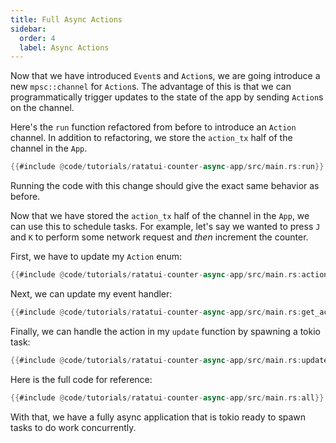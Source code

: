 ```yaml
---
title: Full Async Actions
sidebar:
  order: 4
  label: Async Actions
---
```


Now that we have introduced `Event`s and `Action`s, we are going introduce a new `mpsc::channel` for
`Action`s. The advantage of this is that we can programmatically trigger updates to the state of the
app by sending `Action`s on the channel.

Here's the `run` function refactored from before to introduce an `Action` channel. In addition to
refactoring, we store the `action_tx` half of the channel in the `App`.

```rust
{{#include @code/tutorials/ratatui-counter-async-app/src/main.rs:run}}
```

Running the code with this change should give the exact same behavior as before.

Now that we have stored the `action_tx` half of the channel in the `App`, we can use this to
schedule tasks. For example, let's say we wanted to press `J` and `K` to perform some network
request and _then_ increment the counter.

First, we have to update my `Action` enum:

```rust
{{#include @code/tutorials/ratatui-counter-async-app/src/main.rs:action_enum}}
```

Next, we can update my event handler:

```rust
{{#include @code/tutorials/ratatui-counter-async-app/src/main.rs:get_action}}
```

Finally, we can handle the action in my `update` function by spawning a tokio task:

```rust
{{#include @code/tutorials/ratatui-counter-async-app/src/main.rs:update}}
```

Here is the full code for reference:

```rust
{{#include @code/tutorials/ratatui-counter-async-app/src/main.rs:all}}
```

With that, we have a fully async application that is tokio ready to spawn tasks to do work
concurrently.
